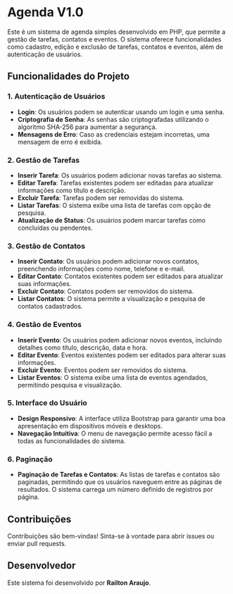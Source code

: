 # Agenda V1.0

Este é um sistema de agenda simples desenvolvido em PHP, que permite a gestão de tarefas, contatos e eventos. O sistema oferece funcionalidades como cadastro, edição e exclusão de tarefas, contatos e eventos, além de autenticação de usuários.

## Funcionalidades do Projeto

### 1. Autenticação de Usuários

- **Login**: Os usuários podem se autenticar usando um login e uma senha.
- **Criptografia de Senha**: As senhas são criptografadas utilizando o algoritmo SHA-256 para aumentar a segurança.
- **Mensagens de Erro**: Caso as credenciais estejam incorretas, uma mensagem de erro é exibida.

### 2. Gestão de Tarefas

- **Inserir Tarefa**: Os usuários podem adicionar novas tarefas ao sistema.
- **Editar Tarefa**: Tarefas existentes podem ser editadas para atualizar informações como título e descrição.
- **Excluir Tarefa**: Tarefas podem ser removidas do sistema.
- **Listar Tarefas**: O sistema exibe uma lista de tarefas com opção de pesquisa.
- **Atualização de Status**: Os usuários podem marcar tarefas como concluídas ou pendentes.

### 3. Gestão de Contatos

- **Inserir Contato**: Os usuários podem adicionar novos contatos, preenchendo informações como nome, telefone e e-mail.
- **Editar Contato**: Contatos existentes podem ser editados para atualizar suas informações.
- **Excluir Contato**: Contatos podem ser removidos do sistema.
- **Listar Contatos**: O sistema permite a visualização e pesquisa de contatos cadastrados.

### 4. Gestão de Eventos

- **Inserir Evento**: Os usuários podem adicionar novos eventos, incluindo detalhes como título, descrição, data e hora.
- **Editar Evento**: Eventos existentes podem ser editados para alterar suas informações.
- **Excluir Evento**: Eventos podem ser removidos do sistema.
- **Listar Eventos**: O sistema exibe uma lista de eventos agendados, permitindo pesquisa e visualização.

### 5. Interface do Usuário

- **Design Responsivo**: A interface utiliza Bootstrap para garantir uma boa apresentação em dispositivos móveis e desktops.
- **Navegação Intuitiva**: O menu de navegação permite acesso fácil a todas as funcionalidades do sistema.

### 6. Paginação

- **Paginação de Tarefas e Contatos**: As listas de tarefas e contatos são paginadas, permitindo que os usuários naveguem entre as páginas de resultados. O sistema carrega um número definido de registros por página.

## Contribuições

Contribuições são bem-vindas! Sinta-se à vontade para abrir issues ou enviar pull requests.

## Desenvolvedor

Este sistema foi desenvolvido por **Railton Araujo**.
